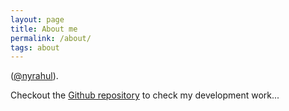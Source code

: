 ```yaml
---
layout: page
title: About me
permalink: /about/
tags: about
---
```


([@nyrahul](https://twitter.com/nyrahul)).

Checkout the [Github repository](https://github.com/nyrahul) to check my development work...

